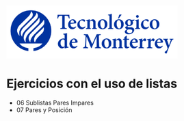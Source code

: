 ![Tec de Monterrey](images/logotecmty.png)
# Ejercicios con el uso de listas

- 06 Sublistas Pares Impares
- 07 Pares y Posición
